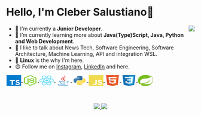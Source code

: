 # Hello, I'm Cleber Salustiano👋
 
 <img height="180em" align="right" src="https://github-readme-stats.vercel.app/api?username=clebersalustiano&show_icons=true&bg_color=001100&title_color=23DB8B&text_color=FFFFFF&icon_color=23DB8B&count_private=true&hide_border=true" />

- 🔭 I'm currently a **Junior Developer**.
- 🌱 I’m currently learning more about **Java(Type)Script, Java, Python and Web Development**.
- 💬 I like to talk about News Tech, Software Engineering, Software Architecture, Machine Learning, API and integration WSL.
- 🐧 **Linux** is the why I'm here.
- 😄 Follow me on [Instagram], [LinkedIn] and here.

 
    
[Instagram]: https://www.instagram.com/bdextreme/
[LinkedIn]: https://www.linkedin.com/in/clebersalustiano/
 <div style="display: inline_block">
  <a href="https://github.com/CleberSalustiano">
  <img align="center" alt="Cleber-TS" height="30" width="40" src="https://raw.githubusercontent.com/devicons/devicon/master/icons/typescript/typescript-plain.svg">
  <img align="center" alt="Cleber-NodeJs" height="30" width="40" src="https://raw.githubusercontent.com/devicons/devicon/master/icons/nodejs/nodejs-original.svg">
  <img align="center" alt="Cleber-React" height="30" width="40" src="https://raw.githubusercontent.com/devicons/devicon/master/icons/react/react-original.svg">
  <img align="center" alt="Cleber-Java" height="30" width="40" src="https://raw.githubusercontent.com/devicons/devicon/master/icons/java/java-original.svg">
  <img align="center" alt="Cleber-Python" height="30" width="40" src="https://raw.githubusercontent.com/devicons/devicon/master/icons/python/python-original.svg">
  <img align="center" alt="Cleber-JS" height="30" width="40" src="https://raw.githubusercontent.com/devicons/devicon/master/icons/javascript/javascript-plain.svg">
  <img align="center" alt="Cleber-HTML" height="30" width="40" src="https://raw.githubusercontent.com/devicons/devicon/master/icons/html5/html5-original.svg">
  <img align="center" alt="Cleber-CSS" height="30" width="40" src="https://raw.githubusercontent.com/devicons/devicon/master/icons/css3/css3-original.svg">
  <img align="center" alt="Cleber-CSS" height="30" width="40" src="https://raw.githubusercontent.com/devicons/devicon/master/icons/spring/spring-original.svg">
<!--<img align="center" alt="Cleber-C" height="30" width="40" src="https://raw.githubusercontent.com/devicons/devicon/master/icons/c/c-original.svg"> -->


</div>  
    
  ##
<div> 

  
<div align="center">
  <a href="https://github.com/CleberSalustiano">
    <br>
 
  <img height="160em" src="https://github-readme-streak-stats.herokuapp.com/?user=clebersalustiano&theme=blue-green&background=001100&ring=23DB8B&fire=21FF00&stroke=FFFFFF&currStreakNum=FFFFFF&currStreakLabel=FFFFFF&sideNums=FFFFFF&sideLabels=FFFFFF"  />
 
   <img height="160em"  src="https://github-readme-stats.vercel.app/api/top-langs/?username=clebersalustiano&layout=compact&langs_count=6&theme=blue-green&bg_color=001100&title_color=FFFFFF&text_color=FFFFFF" /> 
</div>
 
